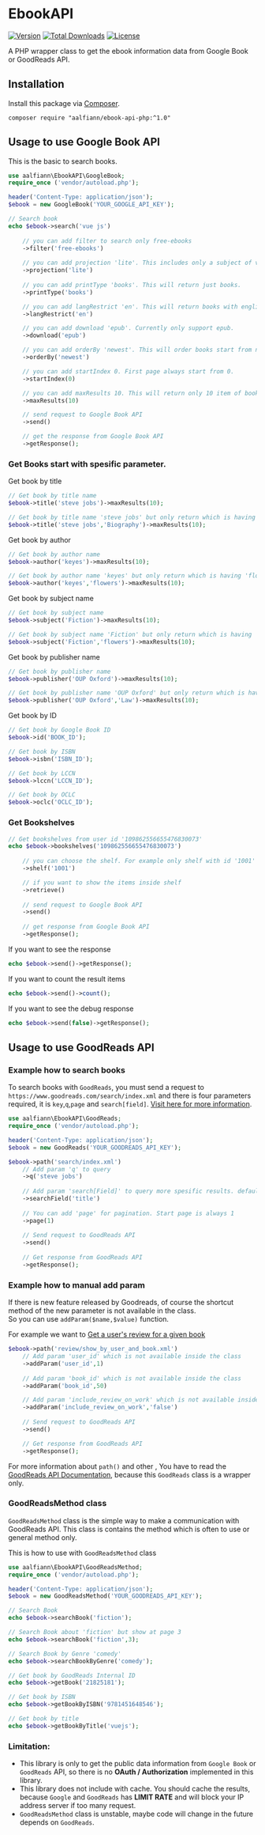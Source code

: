 # EbookAPI
[![Version](https://img.shields.io/badge/stable-1.2.1-green.svg)](https://github.com/aalfiann/ebook-api-php)
[![Total Downloads](https://poser.pugx.org/aalfiann/ebook-api-php/downloads)](https://packagist.org/packages/aalfiann/ebook-api-php)
[![License](https://poser.pugx.org/aalfiann/ebook-api-php/license)](https://github.com/aalfiann/ebook-api-php/blob/HEAD/LICENSE.md)

A PHP wrapper class to get the ebook information data from Google Book or GoodReads API.

## Installation

Install this package via [Composer](https://getcomposer.org/).
```
composer require "aalfiann/ebook-api-php:^1.0"
```


## Usage to use Google Book API

This is the basic to search books.
```php
use aalfiann\EbookAPI\GoogleBook;
require_once ('vendor/autoload.php');

header('Content-Type: application/json');
$ebook = new GoogleBook('YOUR_GOOGLE_API_KEY');

// Search book
echo $ebook->search('vue js')
    
    // you can add filter to search only free-ebooks
    ->filter('free-ebooks')
    
    // you can add projection 'lite'. This includes only a subject of volume and access metadata.
    ->projection('lite')
    
    // you can add printType 'books'. This will return just books.
    ->printType('books')

    // you can add langRestrict 'en'. This will return books with english only.
    ->langRestrict('en')

    // you can add download 'epub'. Currently only support epub.
    ->download('epub')

    // you can add orderBy 'newest'. This will order books start from newest.
    ->orderBy('newest')

    // you can add startIndex 0. First page always start from 0.
    ->startIndex(0)

    // you can add maxResults 10. This will return only 10 item of books. Max value is 40.
    ->maxResults(10)

    // send request to Google Book API
    ->send()

    // get the response from Google Book API
    ->getResponse();
```

### Get Books start with spesific parameter.  

Get book by title  
```php
// Get book by title name
$ebook->title('steve jobs')->maxResults(10);

// Get book by title name 'steve jobs' but only return which is having 'Biography' word in title
$ebook->title('steve jobs','Biography')->maxResults(10);
```

Get book by author
```php
// Get book by author name
$ebook->author('keyes')->maxResults(10);

// Get book by author name 'keyes' but only return which is having 'flowers' word in title
$ebook->author('keyes','flowers')->maxResults(10);
```

Get book by subject name
```php
// Get book by subject name
$ebook->subject('Fiction')->maxResults(10);

// Get book by subject name 'Fiction' but only return which is having 'flowers' word in title
$ebook->subject('Fiction','flowers')->maxResults(10);
```

Get book by publisher name
```php
// Get book by publisher name
$ebook->publisher('OUP Oxford')->maxResults(10);

// Get book by publisher name 'OUP Oxford' but only return which is having 'Law' word in title
$ebook->publisher('OUP Oxford','Law')->maxResults(10);
```

Get book by ID
```php
// Get book by Google Book ID
$ebook->id('BOOK_ID');

// Get book by ISBN
$ebook->isbn('ISBN_ID');

// Get book by LCCN
$ebook->lccn('LCCN_ID');

// Get book by OCLC
$ebook->oclc('OCLC_ID');
```

### Get Bookshelves

```php
// Get bookshelves from user id '109862556655476830073' 
echo $ebook->bookshelves('109862556655476830073')
    
    // you can choose the shelf. For example only shelf with id '1001'
    ->shelf('1001')

    // if you want to show the items inside shelf
    ->retrieve()
    
    // send request to Google Book API
    ->send()
    
    // get response from Google Book API
    ->getResponse();
```

If you want to see the response
```php
echo $ebook->send()->getResponse();
```

If you want to count the result items
```php
echo $ebook->send()->count();
```

If you want to see the debug response
```php
echo $ebook->send(false)->getResponse();
```

## Usage to use GoodReads API
### Example how to search books

To search books with `GoodReads`, you must send a request to `https://www.goodreads.com/search/index.xml` and there is four parameters required, it is `key`,`q`,`page` and `search[field]`.  [Visit here for more information](https://www.goodreads.com/api/index#search.books).  

```php
use aalfiann\EbookAPI\GoodReads;
require_once ('vendor/autoload.php');

header('Content-Type: application/json');
$ebook = new GoodReads('YOUR_GOODREADS_API_KEY');

$ebook->path('search/index.xml')
    // Add param 'q' to query
    ->q('steve jobs')
    
    // Add param 'search[Field]' to query more spesific results. default is 'all'
    ->searchField('title')
    
    // You can add 'page' for pagination. Start page is always 1
    ->page(1)
    
    // Send request to GoodReads API
    ->send()
    
    // Get response from GoodReads API
    ->getResponse();
```

### Example how to manual add param
If there is new feature released by Goodreads, of course the shortcut method of the new parameter is not available in the class.  
So you can use `addParam($name,$value)` function.  

For example we want to [Get a user's review for a given book](https://www.goodreads.com/api/index#review.show_by_user_and_book)  
```php
$ebook->path('review/show_by_user_and_book.xml')
    // Add param 'user_id' which is not available inside the class
    ->addParam('user_id',1)
    
    // Add param 'book_id' which is not available inside the class
    ->addParam('book_id',50)

    // Add param 'include_review_on_work' which is not available inside the class
    ->addParam('include_review_on_work','false')
    
    // Send request to GoodReads API 
    ->send()

    // Get response from GoodReads API
    ->getResponse();
```

For more information about `path()` and other , You have to read the [GoodReads API Documentation](https://www.goodreads.com/api/index), because this `GoodReads` class is a wrapper only.

### GoodReadsMethod class
`GoodReadsMethod` class is the simple way to make a communication with GoodReads API. This class is contains the method which is often to use or general method only.

This is how to use with `GoodReadsMethod` class  
```php
use aalfiann\EbookAPI\GoodReadsMethod;
require_once ('vendor/autoload.php');

header('Content-Type: application/json');
$ebook = new GoodReadsMethod('YOUR_GOODREADS_API_KEY');

// Search Book
echo $ebook->searchBook('fiction');

// Search Book about 'fiction' but show at page 3
echo $ebook->searchBook('fiction',3);

// Search Book by Genre 'comedy'
echo $ebook->searchBookByGenre('comedy');

// Get book by GoodReads Internal ID
echo $ebook->getBook('21825181');

// Get book by ISBN
echo $ebook->getBookByISBN('9781451648546');

// Get book by title
echo $ebook->getBookByTitle('vuejs');
```

### Limitation:
- This library is only to get the public data information from `Google Book` or `GoodReads` API, so there is no **OAuth / Authorization** implemented in this library.
- This library does not include with cache. You should cache the results, because `Google` and `GoodReads` has **LIMIT RATE** and will block your IP address server if too many request.
- `GoodReadsMethod` class is unstable, maybe code will change in the future depends on `GoodReads`.